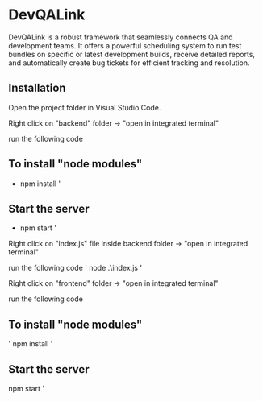 # DevQALink

DevQALink is a robust framework that seamlessly connects QA and development teams. It offers a powerful scheduling system to run test bundles on specific or latest development builds, receive detailed reports, and automatically create bug tickets for efficient tracking and resolution.

## Installation

Open the project folder in Visual Studio Code.

Right click on "backend" folder -> "open in integrated terminal"

run the following code

## To install "node modules"
- npm install
'
## Start the server
- npm start
'

Right click on "index.js" file inside backend folder -> "open in integrated terminal"

run the following code
'
node .\index.js
'

Right click on "frontend" folder -> "open in integrated terminal"

run the following code

## To install "node modules"
'
npm install
'
## Start the server
npm start
'
